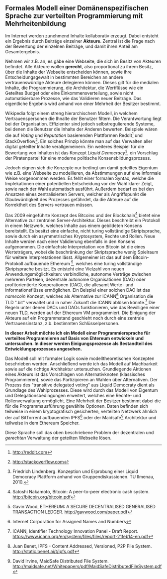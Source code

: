 ## Formales Modell einer Domänenspezifischen Sprache zur verteilten Programmierung mit Mehrheitenbildung

Im Internet werden zunehmend Inhalte kollaborativ erzeugt. 
Dabei entsteht ein Ergebnis durch Beiträge einzelner **Akteure**.
Zentral ist die Frage nach der Bewertung der einzelnen Beiträge,
und damit ihren Anteil am Gesamtergebnis.

Nehmen wir z.B. an, es gäbe eine Webseite, die sich im Besitz von Akteuren befindet. Alle Akteure wollen **gerecht**, also proportional zu ihrem Besitz, über die Inhalte der Webseite entscheiden können, sowie ihre Entscheidungsgewalt in bestimmten Bereichen an andere vertrauenswürdige Akteure delegieren können. Dieses gilt für die medialen Inhalte, die Programmierung, die Architektur, die Wertflüsse wie ein Geteiltes Budget oder eine Einkommensverteilung, sowie nicht automatisierbare Prozesse, wie das Validieren neuer Beiträge. Das eigentliche Ergebnis wird anhand von einer Mehrheit der Besitzer bestimmt.

Wikipedia folgt einem streng hierarchischem Modell, in welchem Vertrauenspersonen die Ihnalte der Benutzer filtern. Die Verantwortung liegt bei der Organisation.
Effizienter sind jedoch selbstregulierende Systeme, bei denen die Benutzer die Inhalte der Anderen bewerten. Beispiele wären die auf *Voting* und *Reputation* basierenden Plattformen Reddit[^reddit] und StackOverflow[^stackoverflow].
Ein solches Prinzip könnte man auf das Verwalten aller digital geteilter Inhalte verallgemeinern.
Ein weiteres Beispiel für die Bewertung von Inhalten ist das Konzept 
*Liquid Democracy*[^Lindenberg:2010], ein Vorschlag der Piratenpartei für eine moderne politische Konsensbildungsprozess.

Jedoch eignen sich die Konzepte nur bedingt um damit geteiltes Eigentum wie z.B. eine Webseite zu modellieren, da Abstimmungen auf eine informale Weise vorgenommen werden. Es fehlt einer formalen Syntax, welche die Implekationen einer potentiellen Entscheidung vor der Wahl klarer Zeigt, sowie nach der Wahl automatisch ausführt.
Außerdem bedarf es bei den Ansatzen eines zentralisierten Servers, welcher als Angriffspunkt die Glaubwürdigkeit des Prozesses gefährdet, da die Akteure auf die Korrektheit des Servers vertrauen müssen. 

Das 2009 eingeführte Konzept des Bitcoins und der Blockchain[^Nakamoto:2009] bietet eine Alternative zur zentralen Server-Architektur. Dieses beschreibt ein Protokoll in einem Netzwerk, welches Inhalte aus einem gebildeten Konsens bereitstellt. Es besitzt eine einfache, nicht turing vollständige Skriptsprache, sowie durch ein asymmetrisches Kryptosystem, Rechte und Rollen. Neue Inhalte werden nach einer Validierung ebenfalls in den Konsens aufgenommen. Die einfachste Interpretation von Bitcoin ist die eines Werteträgers, wobei die beschränkung der Skriptsprache wenig Spielraum für weitere Interpretationen lässt.
Allgemeiner ist das auf dem Bitcoin-Protokoll aufbauende Ethereum [^Wood:2014], welches eine turing vollständige Skriptsprache besitzt.
Es entsteht eine Vielzahl von neuen Anwendungsmöglichkeiten: verbindliche, autonome Verträge zwischen mehreren Parteien, dezentrale autonome Organisationen (DAO) oder profitorientierte Kooperationen (DAC), die allesamt Werte- und Informationsflüsse ermöglichen.
Ein Beispiel einer solchen DAO ist das *namecoin* Konzept, welches als Alternative zur ICANN[^ICANN] Organisation die TLD ".bit" verwaltet und in naher Zukunft die ICANN ablösen könnte.[^ICANN:2014] Die Regeln unter denen DACs und DAOs funktionieren, wie das Bewilligen einer neuen TLD, werden auf der Ethereum VM programmiert.
Die Einigung der Akteure auf ein Programmstand geschieht noch durch eine zentrale Vertrauensinstanz, z.b. bestimmten Schlüsselpersonen.

**In dieser Arbeit möchte ich ein Modell einer Programmiersprache für verteiltes Programmieren auf Basis von Ehtereum entwickeln und untersuchen. In dieser werden Einigungsprozesse als Bestandteil des Entwicklungsprozesses angesehen.**

Das Modell soll mit formaler Logik sowie modelltheoretischen Konzepten beschrieben werden. Anschließend werde ich das Modell auf Machbarkeit sowie auf die richtige Architektur untersuchen. 
Grundlegende Aktionen eines Akteurs ist das Vorschlagen von Alternativknoten (klassisches Programmieren), sowie das Partizipieren an Wahlen über Alternativen.
Der Prozess des "transitive delegated voting" aus Liquid Democraty dient als Grundlage des Wahlprozesses. Diese wird durch das Modell von Eigentum und Delegationsbedingungen erweitert, welches eine Rechte- und Rollenverwaltung ermöglicht. Eine Mehrheit der Besitzer bestimmt dabei die für die Programmausführung gewählte Optionen.
Daten befinden sich teilweise in einem kryptografisch gesicherten, verteilten Netzwerk ähnlich der auf BitTorrent aufbauenden IPFS[^IPFS:2014] oder der Maidsafe[^Maidsafe:2014] Architektur und teilweise in dem Ethereum Speicher.

Diese Sprache soll das oben beschriebene Problem der dezentralen und *gerechten* Verwaltung der geteilten Webseite lösen.

[^ICANN]: Internet Corporation for Assigned Names and Numbers

[^reddit]: http://reddit.com
[^stackoverflow]: http://stackoverflow.com

[^Maidsafe:2014]: David Irvine, MaidSafe Distributed File System. http://maidsafe.net/Whitepapers/pdf/MaidSafeDistributedFileSystem.pdf
[^IPFS:2014]: Juan Benet, IPFS - Content Addressed, Versioned, P2P File System. http://static.benet.ai/t/ipfs.pdf

[^Lindenberg:2010]: Friedrich Lindenberg. Konzeption und Erprobung einer Liquid Democracy Plattform anhand von Gruppendiskussionen.  TU Ilmenau, 2010.

[^Nakamoto:2009]: Satoshi Nakamoto, Bitcoin: A peer-to-peer electronic cash system. http://bitcoin.org/bitcoin.pdf

[^Wood:2014]: Gavin Wood, ETHEREUM: A SECURE DECENTRALISED GENERALISED TRANSACTION LEDGER. http://gavwood.com/paper.pdf

[^ICANN:2014]: ICANN, Identifier Technology Innovation Panel - Draft Report. https://www.icann.org/en/system/files/files/report-21feb14-en.pdf
